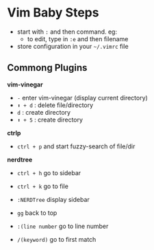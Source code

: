 # Vim Baby Steps
- start with `:` and then command. eg:
  - to edit, type in `:e` and then filename
- store configuration in your `~/.vimrc` file

## Commong Plugins
**vim-vinegar** 
- `-` enter vim-vinegar (display current directory)
- `⬆ + d` : delete file/directory
- `d` : create directory
- `⬆ + 5` : create directory

**ctrlp**
- `ctrl + p` and start fuzzy-search of file/dir

**nerdtree**
- `ctrl + h` go to sidebar
- `ctrl + k` go to file
- `:NERDTree` display sidebar



- `gg` back to top
- `:(line number` go to line number
- `/(keyword)` go to first match


